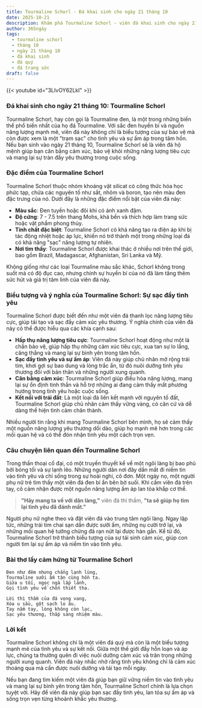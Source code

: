```yaml
---
title: Tourmaline Schorl - Đá khai sinh cho ngày 21 tháng 10
date: 2025-10-21
description: Khám phá Tourmaline Schorl - viên đá khai sinh cho ngày 21 tháng 10, biểu tượng của Sự sạc đầy tình yêu. Cùng tìm hiểu ý nghĩa sâu sắc của viên đá độc đáo này.
author: 365ngày
tags:
  - tourmaline schorl
  - tháng 10
  - ngày 21 tháng 10
  - đá khai sinh
  - đá quý
  - đá trang sức
draft: false
---
```


{{< youtube id="3LIvOY62LkI" >}}

### Đá khai sinh cho ngày 21 tháng 10: Tourmaline Schorl

Tourmaline Schorl, hay còn gọi là Tourmaline đen, là một trong những biến thể phổ biến nhất của họ đá Tourmaline. Với sắc đen huyền bí và nguồn năng lượng mạnh mẽ, viên đá này không chỉ là biểu tượng của sự bảo vệ mà còn được xem là một "trạm sạc" cho tình yêu và sự ấm áp trong tâm hồn. Nếu bạn sinh vào ngày 21 tháng 10, Tourmaline Schorl sẽ là viên đá hộ mệnh giúp bạn cân bằng cảm xúc, bảo vệ khỏi những năng lượng tiêu cực và mang lại sự tràn đầy yêu thương trong cuộc sống.



### Đặc điểm của Tourmaline Schorl

Tourmaline Schorl thuộc nhóm khoáng vật silicat có công thức hóa học phức tạp, chứa các nguyên tố như sắt, nhôm và boron, tạo nên màu đen đặc trưng của nó. Dưới đây là những đặc điểm nổi bật của viên đá này:

- **Màu sắc**: Đen tuyền hoặc đôi khi có ánh xanh đậm.
- **Độ cứng**: 7 - 7.5 trên thang Mohs, khá bền và thích hợp làm trang sức hoặc vật phẩm phong thủy.
- **Tính chất đặc biệt**: Tourmaline Schorl có khả năng tạo ra điện áp khi bị tác động nhiệt hoặc áp lực, khiến nó trở thành một trong những loại đá có khả năng "sạc" năng lượng tự nhiên.
- **Nơi tìm thấy**: Tourmaline Schorl được khai thác ở nhiều nơi trên thế giới, bao gồm Brazil, Madagascar, Afghanistan, Sri Lanka và Mỹ.

Không giống như các loại Tourmaline màu sắc khác, Schorl không trong suốt mà có độ đục cao, nhưng chính sự huyền bí của nó đã làm tăng thêm sức hút và giá trị tâm linh của viên đá này.



### Biểu tượng và ý nghĩa của Tourmaline Schorl: Sự sạc đầy tình yêu

Tourmaline Schorl được biết đến như một viên đá thanh lọc năng lượng tiêu cực, giúp tái tạo và sạc đầy cảm xúc yêu thương. Ý nghĩa chính của viên đá này có thể được hiểu qua các khía cạnh sau:

- **Hấp thụ năng lượng tiêu cực**: Tourmaline Schorl hoạt động như một lá chắn bảo vệ, giúp hấp thụ những cảm xúc tiêu cực, xua tan sự lo lắng, căng thẳng và mang lại sự bình yên trong tâm hồn.
- **Sạc đầy tình yêu và sự ấm áp**: Viên đá này giúp chủ nhân mở rộng trái tim, khơi gợi sự bao dung và lòng trắc ẩn, từ đó nuôi dưỡng tình yêu thương đối với bản thân và những người xung quanh.
- **Cân bằng cảm xúc**: Tourmaline Schorl giúp điều hòa năng lượng, mang lại sự ổn định tinh thần và hỗ trợ những ai đang cảm thấy mất phương hướng trong tình yêu hoặc cuộc sống.
- **Kết nối với trái đất**: Là một loại đá liên kết mạnh với nguyên tố đất, Tourmaline Schorl giúp chủ nhân cảm thấy vững vàng, có căn cứ và dễ dàng thể hiện tình cảm chân thành.

Nhiều người tin rằng khi mang Tourmaline Schorl bên mình, họ sẽ cảm thấy một nguồn năng lượng yêu thương dồi dào, giúp họ mạnh mẽ hơn trong các mối quan hệ và có thể đón nhận tình yêu một cách trọn vẹn.



### Câu chuyện liên quan đến Tourmaline Schorl

Trong thần thoại cổ đại, có một truyền thuyết kể về một ngôi làng bị bao phủ bởi bóng tối và sự lạnh lẽo. Những người dân nơi đây dần mất đi niềm tin vào tình yêu và chỉ sống trong sự hoài nghi, cô đơn. Một ngày nọ, một người phụ nữ trẻ tìm thấy một viên đá đen bí ẩn bên bờ suối. Khi cầm viên đá trên tay, cô cảm nhận được một nguồn năng lượng ấm áp lan tỏa khắp cơ thể.

> **"Hãy mang ta về với dân làng,"** viên đá thì thầm, **"ta sẽ giúp họ tìm lại tình yêu đã đánh mất."**

Người phụ nữ nghe theo và đặt viên đá vào trung tâm ngôi làng. Ngay lập tức, những trái tim chai sạn dần được sưởi ấm, những nụ cười trở lại, và những mối quan hệ tưởng chừng đã rạn nứt lại được hàn gắn. Kể từ đó, Tourmaline Schorl trở thành biểu tượng của sự tái sinh cảm xúc, giúp con người tìm lại sự ấm áp và niềm tin vào tình yêu.



### Bài thơ lấy cảm hứng từ Tourmaline Schorl

```
Đen như đêm nhưng chẳng lạnh lùng,  
Tourmaline sưởi ấm tận cùng hồn ta.  
Giữa u tối, ngọc ngà lấp lánh,  
Gọi tình yêu về chốn thiết tha.  

Lời thì thầm của đá vọng vang,  
Xóa u sầu, gột sạch lo âu.  
Tay nắm tay, lòng không còn lạc,  
Sạc yêu thương, thắp sáng nhiệm màu.  
```



### Lời kết

Tourmaline Schorl không chỉ là một viên đá quý mà còn là một biểu tượng mạnh mẽ của tình yêu và sự kết nối. Giữa một thế giới đầy hỗn loạn và áp lực, chúng ta thường quên đi việc nuôi dưỡng cảm xúc và trân trọng những người xung quanh. Viên đá này nhắc nhở rằng tình yêu không chỉ là cảm xúc thoáng qua mà cần được nuôi dưỡng và tái tạo mỗi ngày.

Nếu bạn đang tìm kiếm một viên đá giúp bạn giữ vững niềm tin vào tình yêu và mang lại sự bình yên trong tâm hồn, Tourmaline Schorl chính là lựa chọn tuyệt vời. Hãy để viên đá này giúp bạn sạc đầy tình yêu, lan tỏa sự ấm áp và sống trọn vẹn từng khoảnh khắc yêu thương.